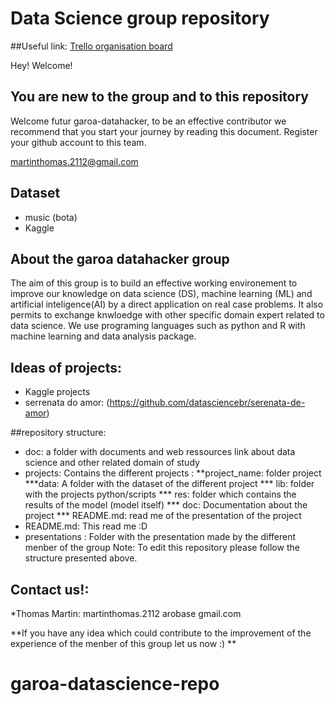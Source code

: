 # Data Science group repository


##Useful link:
[Trello organisation board](https://trello.com/b/BWwwCE8D/garoa-datascience)

Hey! Welcome!

## You are new to the group and to this repository
Welcome futur garoa-datahacker, to be an effective contributor we recommend that you start your journey by reading this document.
Register your github account to this team.

martinthomas.2112@gmail.com

## Dataset
* music (bota)
* Kaggle

## About the garoa datahacker group
The aim of this group is to build an effective working environement to improve our knowledge on data science (DS), machine learning (ML) and artificial inteligence(AI) by a direct application on real case problems. It also permits to exchange knwloedge with other specific domain expert related to data science. We use programing languages such as python and R with machine learning and data analysis package.

## Ideas of projects:
* Kaggle projects
* serrenata do amor: (https://github.com/datasciencebr/serenata-de-amor)

##repository structure:
* doc: a folder with documents and web ressources link about data science and other related domain of study 
* projects: Contains the different projects :
**project_name: folder project
***data: A folder with the dataset of the different project
*** lib: folder with the projects python/scripts
*** res: folder which contains the results of the model (model itself)
*** doc: Documentation about the project
*** README.md: read me of the presentation of the project
* README.md: This read me :D
* presentations : Folder with the presentation made by the different menber of the group
Note: To edit this repository please follow the structure presented above.

## Contact us!:
*Thomas Martin: martinthomas.2112 arobase gmail.com

**If you have any idea which could contribute to the improvement of the experience of the menber of this group let us now :) **
# garoa-datascience-repo
